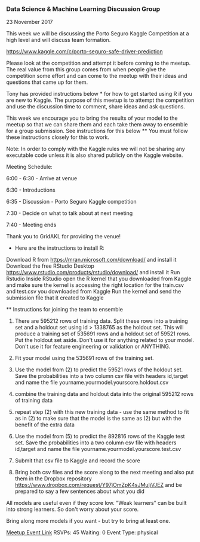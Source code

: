 ### Data Science & Machine Learning Discussion Group
23 November 2017

This week we will be discussing the Porto Seguro Kaggle Competition at a high level and will discuss team formation.

https://www.kaggle.com/c/porto-seguro-safe-driver-prediction

Please look at the competition and attempt it before coming to the meetup. The real value from this group comes from when people give the competition some effort and can come to the meetup with their ideas and questions that came up for them.

Tony has provided instructions below * for how to get started using R if you are new to Kaggle. The purpose of this meetup is to attempt the competition and use the discussion time to comment, share ideas and ask questions.

This week we encourage you to bring the results of your model to the meetup so that we can share them and each take them away to ensemble for a group submission. See instructions for this below ** You must follow these instructions closely for this to work.

Note: In order to comply with the Kaggle rules we will not be sharing any executable code unless it is also shared publicly on the Kaggle website.

Meeting Schedule:

6:00 - 6:30 - Arrive at venue

6:30 - Introductions

6:35 - Discussion - Porto Seguro Kaggle competition

7:30 - Decide on what to talk about at next meeting

7:40 - Meeting ends

Thank you to GridAKL for providing the venue!

* Here are the instructions to install R:

Download R from https://mran.microsoft.com/download/ and install it
Download the free RStudio Desktop https://www.rstudio.com/products/rstudio/download/ and install it
Run Rstudio
Inside RStudio open the R kernel that you downloaded from Kaggle and make sure the kernel is accessing the right location for the train.csv and test.csv you downloaded from Kaggle
Run the kernel and send the submission file that it created to Kaggle

** Instructions for joining the team to ensemble

1) There are 595212 rows of training data. Split these rows into a training set and a holdout set using id > 1338765 as the holdout
set. This will produce a training set of 535691 rows and a holdout set of 59521 rows. Put the holdout set aside. Don't use it for
anything related to your model. Don't use it for feature engineering or validation or ANYTHING.

2) Fit your model using the 535691 rows of the training set.

3) Use the model from (2) to predict the 59521 rows of the holdout set. Save the probabilities into a two column csv file with
headers id,target and name the file yourname.yourmodel.yourscore.holdout.csv

4) combine the training data and holdout data into the original 595212 rows of training data

5) repeat step (2) with this new training data - use the same method to fit as in (2) to make sure that the model is the same as (2)
but with the benefit of the extra data

6) Use the model from (5) to predict the 892816 rows of the Kaggle test set. Save the probabilities into a two column csv file with
headers id,target and name the file yourname.yourmodel.yourscore.test.csv

7) Submit that csv file to Kaggle and record the score

8) Bring both csv files and the score along to the next meeting and also put them in the Dropbox repository https://www.dropbox.com/request/Y97jOmZpK4sJMuIjVJEZ and be prepared to
say a few sentences about what you did

All models are useful even if they score low. "Weak learners" can be built into strong learners. So don't worry about your score.

Bring along more models if you want - but try to bring at least one.

[Meetup Event Link](https://www.meetup.com/Data-Science-Discussion-Auckland/events/241871346)
RSVPs: 45
Waiting: 0
Event Type: physical
